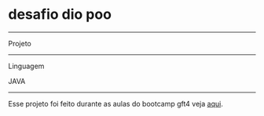 # desafio dio poo




*********************************************************************************************
Projeto



************************************************************************************************
Linguagem

JAVA

**********************************************************************************************
Esse projeto foi feito durante as aulas do bootcamp gft4 veja [aqui](https://github.com/cami-la/desafio-poo-dio).
